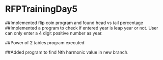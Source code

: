# RFPTrainingDay5

##Implemented flip coin program and found head vs tail percentage  ##Implemented a program to check if entered year is leap year or not. User can only enter a 4 digit positive number as year.

##Power of 2 tables program executed

##Added program to find Nth harmonic value in new branch.